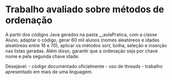 # Trabalho avaliado sobre métodos de ordenação

A partir dos códigos Java gerados na pasta __aulaPratica, com a classe Aluno, adaptar o código, gerar 60 mil alunos (nomes aleatóreos e idades aleatóreas entre 18 e 70), aplicar os métodos sort, bolha, seleção e inserção nas listas geradas. Além disso, garantir que a ordenação seja por chave nome e pela segunda chave idade.

Desejável:  - código documentado oficialmente
            - uso de threads
            - trabalho apresentado em mais de uma linguagem.